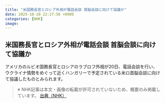 ```yaml
---
title: "米国務長官とロシア外相が電話会談 首脳会談に向けて協議か"
date: 2025-10-20 22:27:56 +0900
categories: [NHK]
image: 
---
```

## 米国務長官とロシア外相が電話会談 首脳会談に向けて協議か

アメリカのルビオ国務長官とロシアのラブロフ外相が20日、電話会談を行い、ウクライナ情勢をめぐって近くハンガリーで予定されている米ロ首脳会談に向けて協議したものとみられます。

> ※ NHK記事は本文・画像の転載が許可されていないため、概要のみ掲載しています。
[出典（NHK）](http://www3.nhk.or.jp/news/html/20251021/k10014954261000.html)
